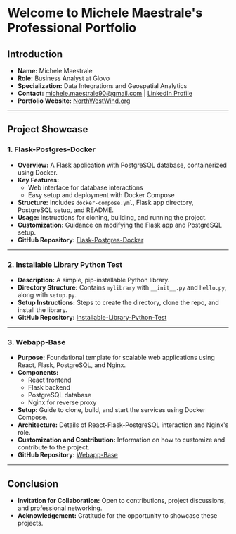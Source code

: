 # Welcome to Michele Maestrale's Professional Portfolio

## Introduction
- **Name:** Michele Maestrale
- **Role:** Business Analyst at Glovo
- **Specialization:** Data Integrations and Geospatial Analytics
- **Contact:** michele.maestrale90@gmail.com | [LinkedIn Profile](https://www.linkedin.com/in/michele-maestrale-3250b681/)
- **Portfolio Website:** [NorthWestWind.org](http://www.northwestwind.org/)

---

## Project Showcase

### 1. Flask-Postgres-Docker
- **Overview:** A Flask application with PostgreSQL database, containerized using Docker.
- **Key Features:**
  - Web interface for database interactions
  - Easy setup and deployment with Docker Compose
- **Structure:** Includes `docker-compose.yml`, Flask app directory, PostgreSQL setup, and README.
- **Usage:** Instructions for cloning, building, and running the project.
- **Customization:** Guidance on modifying the Flask app and PostgreSQL setup.
- **GitHub Repository:** [Flask-Postgres-Docker](https://github.com/michele1990/flask-postgres-docker)

---

### 2. Installable Library Python Test
- **Description:** A simple, pip-installable Python library.
- **Directory Structure:** Contains `mylibrary` with `__init__.py` and `hello.py`, along with `setup.py`.
- **Setup Instructions:** Steps to create the directory, clone the repo, and install the library.
- **GitHub Repository:** [Installable-Library-Python-Test](https://github.com/michele1990/installable-library-python-test)

---

### 3. Webapp-Base
- **Purpose:** Foundational template for scalable web applications using React, Flask, PostgreSQL, and Nginx.
- **Components:**
  - React frontend
  - Flask backend
  - PostgreSQL database
  - Nginx for reverse proxy
- **Setup:** Guide to clone, build, and start the services using Docker Compose.
- **Architecture:** Details of React-Flask-PostgreSQL interaction and Nginx's role.
- **Customization and Contribution:** Information on how to customize and contribute to the project.
- **GitHub Repository:** [Webapp-Base](https://github.com/michele1990/webapp-base)

---

## Conclusion
- **Invitation for Collaboration:** Open to contributions, project discussions, and professional networking.
- **Acknowledgement:** Gratitude for the opportunity to showcase these projects.
